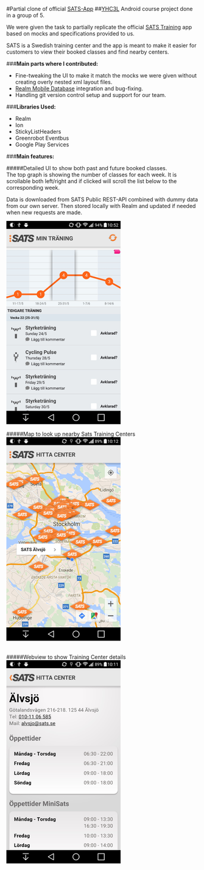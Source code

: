 #Partial clone of official [SATS-App](https://play.google.com/store/apps/details?id=com.sats.sats)
##[YHC3L](http://yhc3l.se) Android course project done in a group of 5.

We were given the task to partially replicate the official [SATS Training](https://play.google.com/store/apps/details?id=com.sats.sats) app based on mocks and specifications provided to us.

SATS is a Swedish training center and the app is meant to make it easier for customers to view their booked classes and find nearby centers.

###**Main parts where I contributed:**
* Fine-tweaking the UI to make it match the mocks we were given without creating overly nested xml layout files.
* [Realm Mobile Database](http://www.realm.io) integration and bug-fixing.
* Handling git version control setup and support for our team.


###**Libraries Used:**
* Realm
* Ion
* StickyListHeaders
* Greenrobot Eventbus
* Google Play Services

###**Main features:**

#####Detailed UI to show both past and future booked classes.  
The top graph is showing the number of classes for each week. It is scrollable both left/right and if clicked will scroll the list below to the corresponding week.  

Data is downloaded from SATS Public REST-API combined with dummy data from our own server. Then stored locally with Realm and updated if needed when new requests are made.


<img src="screenshots/sats_main.jpg" width="300"/>  
<br />


#####Map to look up nearby Sats Training Centers
<img src="screenshots/sats_center_map.jpg" width="300"/>  
<br />


#####Webview to show Training Center details
<img src="screenshots/sats_center_webview.jpg" width="300"/>